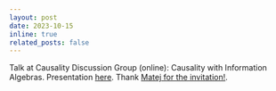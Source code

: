 ```yaml
---
layout: post
date: 2023-10-15
inline: true
related_posts: false
---
```

Talk at Causality Discussion Group (online): Causality with Information Algebras. 
				Presentation <a href="assets/pdf/presentation_causality_group_20231011.pdf">here</a>.
				Thank <a href="https://www.matej-zecevic.de/"> Matej for the invitation!</a>.